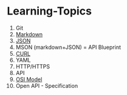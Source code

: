 # Learning-Topics

1. Git
2. [Markdown](Markdown.md)
3. [JSON](JSON.md)
4. MSON (markdown+JSON) = API Blueprint
5. [CURL](curl.md)
6. YAML
7. HTTP/HTTPS
8. API
9. [OSI Model](OSI.md)
10. Open API - Specification   
